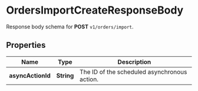 

# OrdersImportCreateResponseBody

Response body schema for **POST** `v1/orders/import`.

## Properties

| Name | Type | Description |
|------------ | ------------- | ------------- |
|**asyncActionId** | **String** | The ID of the scheduled asynchronous action. |



